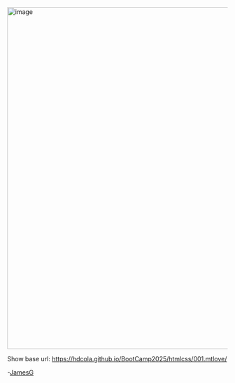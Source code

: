 <img width="781" alt="image" src="https://github.com/user-attachments/assets/4f4271f0-df45-4086-abb2-4975a6e1981d" />

Show base url: https://hdcola.github.io/BootCamp2025/htmlcss/001.mtlove/

-[JamesG](https://hdcola.github.io/BootCamp2025/htmlcss/001.mtlove/JamesG/)